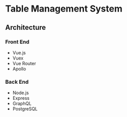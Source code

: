 # Table Management System

## Architecture

### Front End

- Vue.js
- Vuex
- Vue Router
- Apollo

### Back End

- Node.js
- Express
- GraphQL
- PostgreSQL
